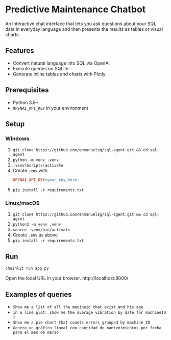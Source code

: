 # Predictive Maintenance Chatbot

An interactive chat interface that lets you ask questions about your SQL data in everyday language and then presents the results as tables or visual charts.

## Features
- Convert natural language into SQL via OpenAI  
- Execute queries on SQLite  
- Generate inline tables and charts with Plotly

## Prerequisites
- Python 3.8+  
- `OPENAI_API_KEY` in your environment

## Setup

### Windows
1. `git clone https://github.com/enmanuelsg/sql-agent.git && cd sql-agent`  
2. `python -m venv .venv`  
3. `.venv\Scripts\activate`  
4. Create `.env` with  
   ```ini
   OPENAI_API_KEY=your_key_here
   ```  
5. `pip install -r requirements.txt`

### Linux/macOS
1. `git clone https://github.com/enmanuelsg/sql-agent.git && cd sql-agent`  
2. `python3 -m venv .venv`  
3. `source .venv/bin/activate`  
4. Create `.env` as above  
5. `pip install -r requirements.txt`

## Run
```bash
chainlit run app.py
```
Open the local URL in your browser. http://localhost:8000/

## Examples of queries
- `Show me a list of all the macineid that exist and his age`
- `In a line plot: show me the average vibration by date for machineID 1`
- `Show me a pie chart that counts errors grouped by machine ID`
- `Genera un gráfico lineal con cantidad de mantenimientos por fecha para el mes de marzo`
